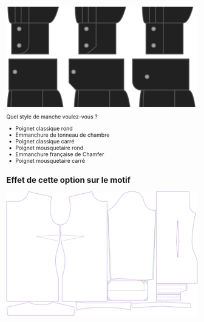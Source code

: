 ![Style de bracelet](cuffstyle.svg)

Quel style de manche voulez-vous ?

-   Poignet classique rond
-   Emmanchure de tonneau de chambre
-   Poignet classique carré
-   Poignet mousquetaire rond
-   Emmanchure française de Chamfer
-   Poignet mousquetaire carré

## Effet de cette option sur le motif

![Cette image montre l'effet de cette option en superposant plusieurs variantes qui ont une valeur différente pour cette option](simone_cuffstyle_sample.svg "Effet de cette option sur le motif")
